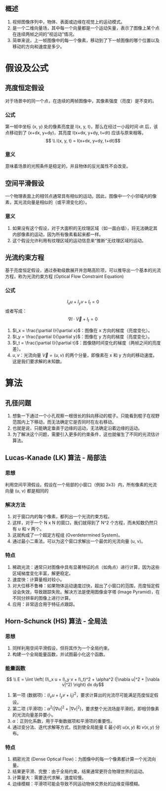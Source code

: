 ## 概述
1. 视频图像序列中，物体、表面或边缘在视觉上的运动模式。
2. 是一个二维向量场，其中每一个向量都是一个运动矢量，表示了图像上某个点在连续两帧之间的“视运动”情况。
3. 简单来说，上一帧图像中的每一个像素，移动到了下一帧图像的哪个位置以及移动的方向和速度是多少。
# 假设及公式
## 亮度恒定假设
对于场景中的同一个点，在连续的两帧图像中，其像素强度（亮度）是不变的。
### 公式
第一帧中坐标 (x, y) 处的像素亮度是 I(x, y, t)，那么在经过一小段时间 dt 后，该点移动到了 (x+dx, y+dy)，其亮度 I(x+dx, y+dy, t+dt) 应该与原来相等。
$$ \\ I(x, y, t) = I(x+dx, y+dy, t+dt)$$
### 意义
意味着场景的光照条件是稳定的，并且物体的反光属性不会改变。
## 空间平滑假设
一个物理表面上的相邻点通常具有相似的运动。因此，图像中一个小邻域内的像素，其光流向量是相似的（或平滑变化的）。
### 意义
1. 如果没有这个假设，对于大面积的无纹理区域（如一面白墙），将无法确定其内部像素的运动，因为所有像素看起来都一样。
2. 这个假设允许利用有纹理区域的运动信息来“推断”无纹理区域的运动。
## 光流约束方程
基于亮度恒定假设，通过泰勒级数展开并忽略高阶项，可以推导出一个基本的光流方程，称为光流约束方程 (Optical Flow Constraint Equation)
### 公式
$$I_x u + I_y v + I_t = 0$$
或者写成：
$$\nabla I \cdot \vec{V} + I_t = 0$$
1. $I_x = \frac{\partial I}{\partial x}$：图像在 x 方向的梯度（亮度变化）。
2. $I_y = \frac{\partial I}{\partial y}$：图像在 y 方向的梯度（亮度变化）。
3. $I_t = \frac{\partial I}{\partial t}$：图像随时间变化的梯度（两帧之间的亮度差）。
4. $u, v$：光流向量 $\vec{V} = (u, v)$ 的两个分量，即像素在 x 和 y 方向的移动速度。这是我们要求解的未知数。

# 算法
## 孔径问题
1. 想象一下通过一个小孔观察一根很长的斜向移动的棍子。只能看到棍子在视野范围内上下移动，而无法确定它是否同时在左右移动。
2. 也就是说，只能确定垂直于边缘的运动，无法确定沿着边缘的运动。
3. 为了解决这个问题，需要引入更多的约束条件，这也就催生了不同的光流估计算法。
## Lucas-Kanade (LK) 算法 - 局部法
### 思想
利用空间平滑假设。假设在一个局部的小窗口（例如 3x3）内，所有像素的光流向量 (u, v) 都是相同的
### 解决方法
1. 对于窗口内的每个像素，都列出一个光流约束方程。
2. 这样，对于一个 N x N 的窗口，我们就得到了 N^2 个方程，而未知数仍然只有 u 和 v 两个。
3. 这就构成了一个超定方程组 (Overdetermined System)。
4. 通过最小二乘法，可以为这个窗口求解出一个最优的光流向量 (u, v)。
### 特点
1. 稀疏光流：通常只对图像中具有显著特征的点（如角点）进行计算，因为这些区域梯度变化丰富，解更稳定。
2. 速度快：计算量相对较小。
3. 对大位移不鲁棒：如果物体运动速度过快，超出了小窗口的范围，亮度恒定假设会失效，导致跟踪失败。解决方法是使用图像金字塔 (Image Pyramid)，在不同分辨率的图像上进行计算。
4. 应用：非常适合用于特征点跟踪。
## Horn-Schunck (HS) 算法 - 全局法
### 思想
1. 同样利用空间平滑假设，但将其作为一个全局约束。
2. 构建一个全局能量函数，并试图最小化这个函数。
### 能量函数
$$ \\ E = \iint \left( (I\_x u + I\_y v + I\_t)^2 + \alpha^2 (|\nabla u|^2 + |\nabla v|^2) \right) dx dy$$
1. 第一项 (数据项)：$(I_x u + I_y v + I_t)^2$，要求计算出的光流尽可能满足亮度恒定假设。
2. 第二项 (平滑项)：$\alpha^2 (|\nabla u|^2 + |\nabla v|^2)$，要求整个光流场是平滑的，即相邻像素的光流向量差异要小。
3. $\alpha$：正则化系数，用于平衡数据项和平滑项的重要性。
4. 通过变分法、迭代求解等方式，找到使全局能量 E 最小的 $u(x, y)$ 和 $v(x, y)$ 分布。
### 特点
1. 稠密光流 (Dense Optical Flow)：为图像中的每一个像素都计算一个光流向量。
2. 结果更平滑、完整：由于全局约束，结果通常更符合物理世界的运动。
3. 计算量大：需要迭代求解，速度较慢。
4. 边缘模糊：平滑项可能会导致不同运动物体交界处的边缘变得模糊。